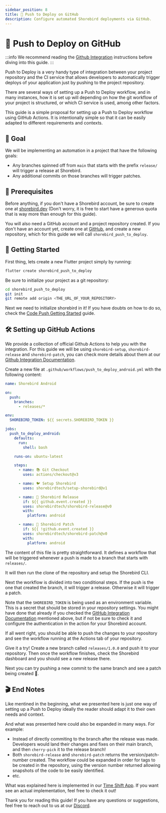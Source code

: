```yaml
---
sidebar_position: 8
title: 🫸 Push to Deploy on GitHub
description: Configure automated Shorebird deployments via GitHub.
---
```


# 🫸 Push to Deploy on GitHub

:::info
We recommend reading the [Github Integration](/ci/github) instructions before diving into this guide.
:::

Push to Deploy is a very handy type of integration between your project repository and the CI
service that allows developers to automatically trigger deploys of your application just by
pushing to the project repository.

There are several ways of setting up a Push to Deploy workflow, and in many instances, how it is
set up will depending on how the git workflow of your project is structured, or which CI service
is used, among other factors.

This guide is a simple proposal for setting up a Push to Deploy workflow using GitHub Actions. It
is intentionally simple so that it can be easily adapted to different requirements and contexts.

## 🥅 Goal

We will be implementing an automation in a project that have the following goals:

- Any branches spinned off from `main` that starts with the prefix `release/` will trigger a
  release at Shorebird.
- Any additional commits on those branches will trigger patches.

## 📝 Prerequisites

Before anything, if you don't have a Shorebird account, be sure to create one at
[shorebird.dev](https://shorebird.dev) (Don't worry, it is free to start have a generous quota
that is way more than enough for this guide).

You will also need a GitHub account and a project repository created. If you don't have an account
yet, create one at [GitHub](https://github.com), and create a new repository, which for this guide
we will call `shorebird_push_to_deploy`.

## 🚀 Getting Started

First thing, lets create a new Flutter project simply by running:

```bash
flutter create shorebird_push_to_deploy
```

Be sure to initialize your project as a git repository:

```bash
cd shorebird_push_to_deploy
git init
git remote add origin <THE_URL_OF_YOUR_REPOSITORY>
```

Next we need to initialize shorebird in it! If you have doubts on how to do so, check the
[Code Push Getting Started](/code_push/initialize) guide.

## 🛠️ Setting up GitHub Actions

We provide a collection of official Github Actions to help you with the integration. For this guide
we will be using `shorebird-setup`, `shorebird-release` and `shorebird-patch`, you can check more
details about them at our [Github Integration Documentation](ci/github).

Create a new file at `.github/workflows/push_to_deploy_android.yml` with the following content:

```yaml
name: Shorebird Android

on:
  push:
    branches:
      - releases/*

env:
  SHOREBIRD_TOKEN: ${{ secrets.SHOREBIRD_TOKEN }}

jobs:
  push_to_deploy_android:
    defaults:
      run:
        shell: bash

    runs-on: ubuntu-latest

    steps:
      - name: 📚 Git Checkout
        uses: actions/checkout@v3

      - name: 🐦 Setup Shorebird
        uses: shorebirdtech/setup-shorebird@v1

      - name: 🚀 Shorebird Release
        if: ${{ github.event.created }}
        uses: shorebirdtech/shorebird-release@v0
        with:
          platform: android

      - name: 🚀 Shorebird Patch
        if: ${{ !github.event.created }}
        uses: shorebirdtech/shorebird-patch@v0
        with:
          platform: android
```

The content of this file is pretty straightforward. It defines a workflow that will be triggered
whenever a push is made to a branch that starts with `releases/`.

It will then run the clone of the repository and setup the Shorebird CLI.

Next the workflow is divided into two conditional steps. If the push is the one that created the
branch, it will trigger a release. Otherwise it will trigger a patch.

Note that the `SHOREBIRD_TOKEN` is being used as an environment variable. This is a secret that
should be stored in your repository settings. You might have done that already if you checked the
[GitHub Integration Documentation](/ci/github) mentioned above, but if not be sure to check it
and configure the authentication in the action for your Shorebird account.

If all went right, you should be able to push the changes to your repository and see the workflow
running at the Actions tab of your repository.

Give it a try! Create a new branch called `releases/1.0.0` and push it to your repository. Then
once the workflow finishes, check the Shorebird dashboard and you should see a new release there.

Next you can try pushing a new commit to the same branch and see a patch being created 🎉.

## 🎬 End Notes

Like mentined in the beginning, what we presented here is just one way of setting up a Push to Deploy
ideally the reader should adapt it to their own needs and context.

And what was presented here could also be expanded in many ways. For example:

- Instead of directly commiting to the branch after the release was made. Developers would land their
  changes and fixes on their main branch, and then `cherry-pick` it to the release branch!
- Both `shorebird-release` and `shorebird-patch` returns the version/patch-number created. The workflow
  could be expanded in order for tags to be created in the repository, using the version number returned
  allowing snapshots of the code to be easily identified.
- etc.

What was explained here is implemented in our [Time Shift App](https://github.com/shorebirdtech/time_shift).
If you want see an actual implementation, feel free to check it out!

Thank you for reading this guide! If you have any questions or suggestions, feel free to reach out
to us at our [Discord](https://discord.gg/shorebird).
